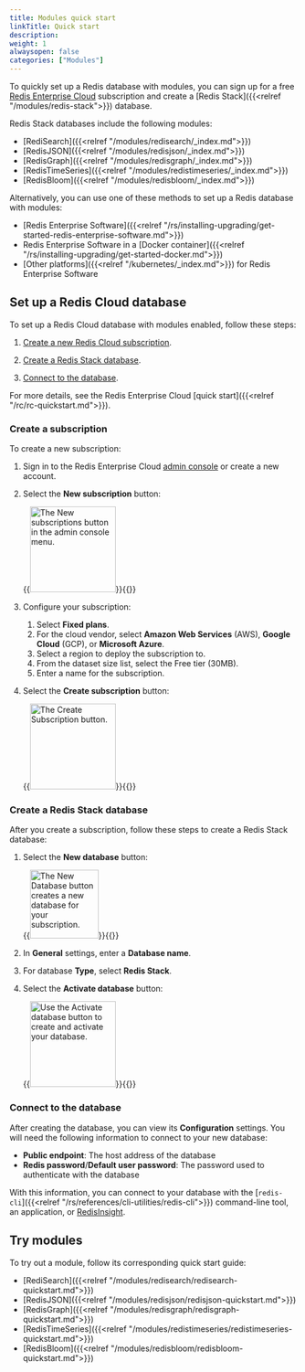 ```yaml
---
title: Modules quick start
linkTitle: Quick start
description:
weight: 1
alwaysopen: false
categories: ["Modules"]
---
```

To quickly set up a Redis database with modules,
you can sign up for a free [Redis Enterprise Cloud](https://app.redislabs.com/#/sign-up) subscription and create a [Redis Stack]({{<relref "/modules/redis-stack">}}) database.

Redis Stack databases include the following modules:

- [RediSearch]({{<relref "/modules/redisearch/_index.md">}})
- [RedisJSON]({{<relref "/modules/redisjson/_index.md">}})
- [RedisGraph]({{<relref "/modules/redisgraph/_index.md">}})
- [RedisTimeSeries]({{<relref "/modules/redistimeseries/_index.md">}})
- [RedisBloom]({{<relref "/modules/redisbloom/_index.md">}})

Alternatively, you can use one of these methods to set up a Redis database with modules:

- [Redis Enterprise Software]({{<relref "/rs/installing-upgrading/get-started-redis-enterprise-software.md">}})
- Redis Enterprise Software in a [Docker container]({{<relref "/rs/installing-upgrading/get-started-docker.md">}})
- [Other platforms]({{<relref "/kubernetes/_index.md">}}) for Redis Enterprise Software

## Set up a Redis Cloud database

To set up a Redis Cloud database with modules enabled, follow these steps:

1. [Create a new Redis Cloud subscription](#create-a-subscription).

1. [Create a Redis Stack database](#create-a-redis-stack-database).

1. [Connect to the database](#connect-to-the-database).

For more details, see the Redis Enterprise Cloud [quick start]({{<relref "/rc/rc-quickstart.md">}}).

### Create a subscription

To create a new subscription:

1. Sign in to the Redis Enterprise Cloud [admin console](http://app.redislabs.com) or create a new account.

1. Select the **New subscription** button:

    {{<image filename="images/rc/button-subscription-new.png" alt="The New subscriptions button in the admin console menu." width="150px">}}{{</image>}}

1. Configure your subscription:

    1. Select **Fixed plans**.
    1. For the cloud vendor, select **Amazon Web Services** (AWS), **Google Cloud** (GCP), or **Microsoft Azure**.
    1. Select a region to deploy the subscription to.
    1. From the dataset size list, select the Free tier (30MB).
    1. Enter a name for the subscription.

1. Select the **Create subscription** button:

    {{<image filename="images/rc/button-subscription-create.png" alt="The Create Subscription button." width="150px">}}{{</image>}}

### Create a Redis Stack database

After you create a subscription, follow these steps to create a Redis Stack database:

1. Select the **New database** button:

    {{<image filename="images/rc/button-database-new.png" alt="The New Database button creates a new database for your subscription." width="120px">}}{{</image>}}

1. In **General** settings, enter a **Database name**.

1. For database **Type**, select **Redis Stack**.

1. Select the **Activate database** button:

    {{<image filename="images/rc/button-database-activate.png" alt="Use the Activate database button to create and activate your database." width="150px">}}{{</image>}}

### Connect to the database

After creating the database, you can view its **Configuration** settings. You will need the following information to connect to your new database:

- **Public endpoint**: The host address of the database
- **Redis password**/**Default user password**: The password used to authenticate with the database

With this information, you can connect to your database with the [`redis-cli`]({{<relref "/rs/references/cli-utilities/redis-cli">}}) command-line tool, an application, or [RedisInsight](https://redislabs.com/redisinsight/).

## Try modules

To try out a module, follow its corresponding quick start guide:

- [RediSearch]({{<relref "/modules/redisearch/redisearch-quickstart.md">}})
- [RedisJSON]({{<relref "/modules/redisjson/redisjson-quickstart.md">}})
- [RedisGraph]({{<relref "/modules/redisgraph/redisgraph-quickstart.md">}})
- [RedisTimeSeries]({{<relref "/modules/redistimeseries/redistimeseries-quickstart.md">}})
- [RedisBloom]({{<relref "/modules/redisbloom/redisbloom-quickstart.md">}})
